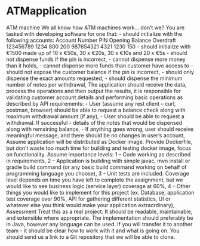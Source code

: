 # ATMapplication
ATM machine We all know how ATM machines work… don’t we? You are tasked with developing software for one that: - should initialize with the following accounts: Account Number PIN Opening Balance Overdraft 123456789 1234 800 200 987654321 4321 1230 150 - should initialize with €1500 made up of 10 x €50s, 30 x €20s, 30 x €10s and 20 x €5s - should not dispense funds if the pin is incorrect, - cannot dispense more money than it holds, - cannot dispense more funds than customer have access to - should not expose the customer balance if the pin is incorrect, - should only dispense the exact amounts requested, - should dispense the minimum number of notes per withdrawal, The application should receive the data, process the operations and then output the results, it is responsible for validating customer account details and performing basic operations as described by API requirements: - User (assume any rest client – curl, postman, browser) should be able to request a balance check along with maximum withdrawal amount (if any), - User should be able to request a withdrawal. If successful - details of the notes that would be dispensed along with remaining balance, - If anything goes wrong, user should receive meaningful message, and there should be no changes in user’s account,  Assume application will be distributed as Docker image. Provide Dockerfile, but don’t waste too much time for building and testing docker image, focus on functionality. Assume importance levels: 1 – Code working as described in requirements, 2 – Application is building with simple javac, mvn install or gradle build command (or any basic build command working on behalf of programming language you choose), 3 - Unit tests are included. Coverage level depends on time you have left to complete the assignment, but we would like to see business logic (service layer) coverage at 60%, 4 – Other things you would like to implement for this project (ex. Database, application test coverage over 90%, API for gathering different statistics, UI or whatever else you think would make your application extraordinary),  Assessment  Treat this as a real project. It should be readable, maintainable, and extensible where appropriate. The implementation should preferably be in Java, however any language can be used. If you will transfer it to another team - it should be clear how to work with it and what is going on. You should send us a link to a Git repository that we will be able to clone.
